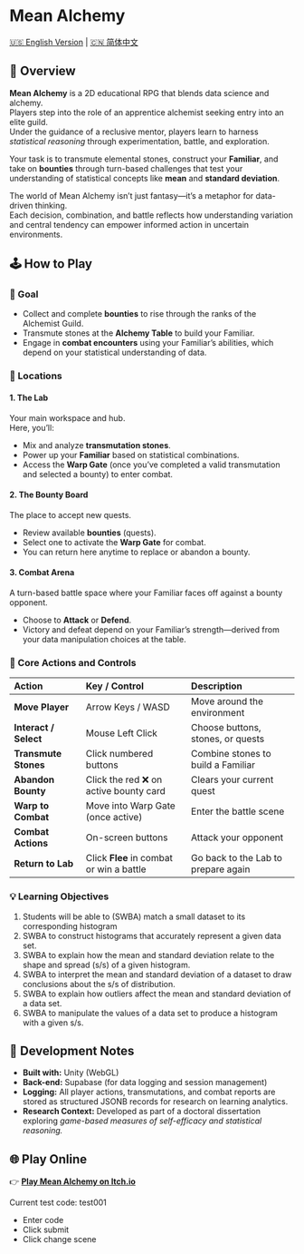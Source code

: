 # Mean Alchemy

[🇺🇸 English Version](./README.md) | [🇨🇳 简体中文](./README.zh.md)

## 🧪 Overview

**Mean Alchemy** is a 2D educational RPG that blends data science and alchemy.  
Players step into the role of an apprentice alchemist seeking entry into an elite guild.  
Under the guidance of a reclusive mentor, players learn to harness *statistical reasoning* through experimentation, battle, and exploration.

Your task is to transmute elemental stones, construct your **Familiar**, and take on **bounties** through turn-based challenges that test your understanding of statistical concepts like **mean** and **standard deviation**.

The world of Mean Alchemy isn’t just fantasy—it’s a metaphor for data-driven thinking.  
Each decision, combination, and battle reflects how understanding variation and central tendency can empower informed action in uncertain environments.

## 🕹️ How to Play

### 🎯 Goal
- Collect and complete **bounties** to rise through the ranks of the Alchemist Guild.
- Transmute stones at the **Alchemy Table** to build your Familiar.
- Engage in **combat encounters** using your Familiar’s abilities, which depend on your statistical understanding of data.

### 🧭 Locations

#### **1. The Lab**
Your main workspace and hub.  
Here, you’ll:
- Mix and analyze **transmutation stones**.
- Power up your **Familiar** based on statistical combinations.
- Access the **Warp Gate** (once you’ve completed a valid transmutation and selected a bounty) to enter combat.

#### **2. The Bounty Board**
The place to accept new quests.  
- Review available **bounties** (quests).
- Select one to activate the **Warp Gate** for combat.
- You can return here anytime to replace or abandon a bounty.

#### **3. Combat Arena**
A turn-based battle space where your Familiar faces off against a bounty opponent.  
- Choose to **Attack** or **Defend**.
- Victory and defeat depend on your Familiar’s strength—derived from your data manipulation choices at the table.

### 🧱 Core Actions and Controls

| Action | Key / Control | Description |
|:--|:--|:--|
| **Move Player** | Arrow Keys / WASD | Move around the environment |
| **Interact / Select** | Mouse Left Click | Choose buttons, stones, or quests |
| **Transmute Stones** | Click numbered buttons | Combine stones to build a Familiar |
| **Abandon Bounty** | Click the red ❌ on active bounty card | Clears your current quest |
| **Warp to Combat** | Move into Warp Gate (once active) | Enter the battle scene |
| **Combat Actions** | On-screen buttons | Attack your opponent |
| **Return to Lab** | Click **Flee** in combat or win a battle | Go back to the Lab to prepare again |

### 💡 Learning Objectives

1. Students will be able to (SWBA) match a small dataset to its corresponding histogram
2. SWBA to construct histograms that accurately represent a given data set.
3. SWBA to explain how the mean and standard deviation relate to the shape and spread (s/s) of a given histogram.
4. SWBA to interpret the mean and standard deviation of a dataset to draw conclusions about the s/s of distribution.
5. SWBA to explain how outliers affect the mean and standard deviation of a data set.
6. SWBA to manipulate the values of a data set to produce a histogram with a given s/s.


## 🧩 Development Notes

- **Built with:** Unity (WebGL)
- **Back-end:** Supabase (for data logging and session management)
- **Logging:** All player actions, transmutations, and combat reports are stored as structured JSONB records for research on learning analytics.
- **Research Context:** Developed as part of a doctoral dissertation exploring *game-based measures of self-efficacy and statistical reasoning.*


## 🌐 Play Online

👉 [**Play Mean Alchemy on Itch.io**](https://curtiks.itch.io/mean-alchemy)  

Current test code: test001

* Enter code
* Click submit
* Click change scene

